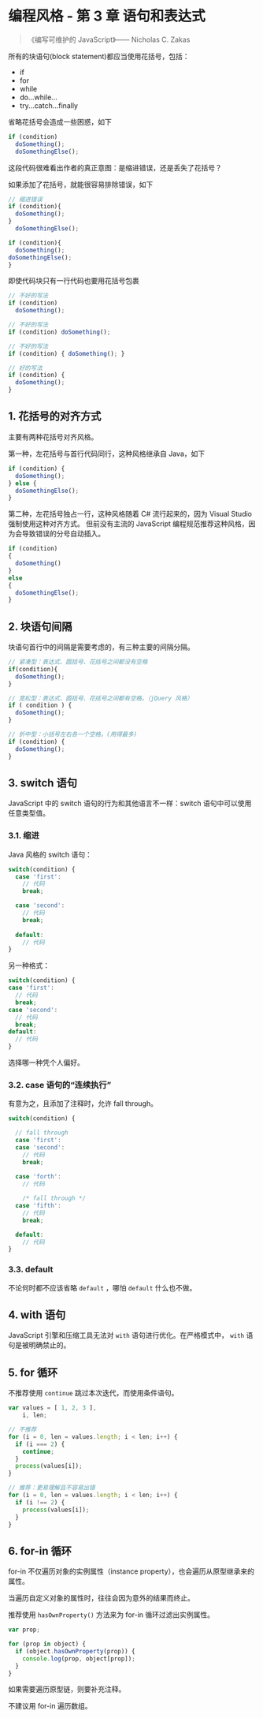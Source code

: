 # 编程风格 - 第 3 章 语句和表达式

>《编写可维护的 JavaScript》—— Nicholas C. Zakas

所有的块语句(block statement)都应当使用花括号，包括：

* if
* for
* while
* do...while...
* try...catch...finally

省略花括号会造成一些困惑，如下

```javascript
if (condition)
  doSomething();
  doSomethingElse();
```

这段代码很难看出作者的真正意图：是缩进错误，还是丢失了花括号？

如果添加了花括号，就能很容易排除错误，如下

```javascript
// 缩进错误
if (condition){
  doSomething();
}
  doSomethingElse();

if (condition){
  doSomething();
doSomethingElse();
}
```

即使代码块只有一行代码也要用花括号包裹

```javascript
// 不好的写法
if (condition)
  doSomething();

// 不好的写法
if (condition) doSomething();

// 不好的写法
if (condition) { doSomething(); }

// 好的写法
if (condition) {
  doSomething();
}
```

## 1. 花括号的对齐方式

主要有两种花括号对齐风格。

第一种，左花括号与首行代码同行，这种风格继承自 Java，如下

```javascript
if (condition) {
  doSomething();
} else {
  doSomethingElse();
}
```

第二种，左花括号独占一行，这种风格随着 C# 流行起来的，因为 Visual Studio 强制使用这种对齐方式。
但前没有主流的 JavaScript 编程规范推荐这种风格，因为会导致错误的分号自动插入。

```javascript
if (condition)
{
  doSomething()
}
else
{
  doSomethingElse();
}
```

## 2. 块语句间隔

块语句首行中的间隔是需要考虑的，有三种主要的间隔分隔。

```javascript
// 紧凑型：表达式、圆括号、花括号之间都没有空格
if(condition){
  doSomething();
}

// 宽松型：表达式、圆括号、花括号之间都有空格。（jQuery 风格）
if ( condition ) {
  doSomething();
}

// 折中型：小括号左右各一个空格。(用得最多)
if (condition) {
  doSomething();
}
```

## 3. switch 语句

JavaScript 中的 switch 语句的行为和其他语言不一样：switch 语句中可以使用任意类型值。

### 3.1. 缩进

Java 风格的 switch 语句：

```javascript
switch(condition) {
  case 'first':
    // 代码
    break;

  case 'second':
    // 代码
    break;
  
  default:
    // 代码
}
```

另一种格式：

```javascript
switch(condition) {
case 'first':
  // 代码
  break;
case 'second':
  // 代码
  break;
default:
  // 代码
}
```

选择哪一种凭个人偏好。

### 3.2. case 语句的“连续执行”

有意为之，且添加了注释时，允许 fall through。

```javascript
switch(condition) {

  // fall through
  case 'first':
  case 'second':
    // 代码
    break;
  
  case 'forth':
    // 代码

    /* fall through */
  case 'fifth':
    // 代码
    break;

  default:
    // 代码
}
```

### 3.3. default

不论何时都不应该省略 `default` ，哪怕 `default` 什么也不做。

## 4. with 语句

JavaScript 引擎和压缩工具无法对 `with` 语句进行优化。在严格模式中， `with` 语句是被明确禁止的。

## 5. for 循环

不推荐使用 `continue` 跳过本次迭代，而使用条件语句。

```javascript
var values = [ 1, 2, 3 ],
    i, len;

// 不推荐
for (i = 0, len = values.length; i < len; i++) {
  if (i === 2) {
    continue;
  }
  process(values[i]);
}

// 推荐：更易理解且不容易出错
for (i = 0, len = values.length; i < len; i++) {
  if (i !== 2) {
    process(values[i]);
  }
}
```

## 6. for-in 循环

for-in 不仅遍历对象的实例属性（instance property），也会遍历从原型继承来的属性。

当遍历自定义对象的属性时，往往会因为意外的结果而终止。

推荐使用 `hasOwnProperty()` 方法来为 for-in 循环过滤出实例属性。

```javascript
var prop;

for (prop in object) {
  if (object.hasOwnProperty(prop)) {
    console.log(prop, object[prop]);
  }
}
```

如果需要遍历原型链，则要补充注释。

不建议用 for-in 遍历数组。